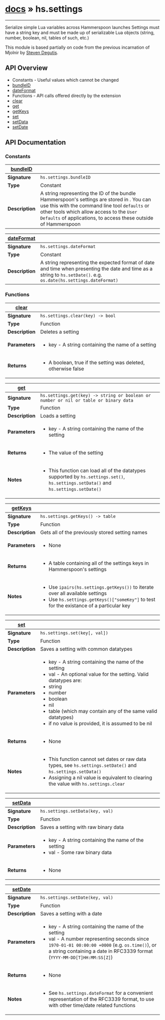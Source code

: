 # [docs](hammerspoon/index.md) » hs.settings
---

Serialize simple Lua variables across Hammerspoon launches
Settings must have a string key and must be made up of serializable Lua objects (string, number, boolean, nil, tables of such, etc.)

This module is based partially on code from the previous incarnation of Mjolnir by [Steven Degutis](https://github.com/sdegutis/).


## API Overview
* Constants - Useful values which cannot be changed
 * [bundleID](#bundleID)
 * [dateFormat](#dateFormat)
* Functions - API calls offered directly by the extension
 * [clear](#clear)
 * [get](#get)
 * [getKeys](#getKeys)
 * [set](#set)
 * [setData](#setData)
 * [setDate](#setDate)

## API Documentation

### Constants

| [bundleID](#bundleID)         |                                                                                     |
| --------------------------------------------|-------------------------------------------------------------------------------------|
| **Signature**                               | `hs.settings.bundleID`                                                                    |
| **Type**                                    | Constant                                                                     |
| **Description**                             | A string representing the ID of the bundle Hammerspoon's settings are stored in . You can use this with the command line tool `defaults` or other tools which allow access to the `User Defaults` of applications, to access these outside of Hammerspoon                                                                     |

| [dateFormat](#dateFormat)         |                                                                                     |
| --------------------------------------------|-------------------------------------------------------------------------------------|
| **Signature**                               | `hs.settings.dateFormat`                                                                    |
| **Type**                                    | Constant                                                                     |
| **Description**                             | A string representing the expected format of date and time when presenting the date and time as a string to `hs.setDate()`.  e.g. `os.date(hs.settings.dateFormat)`                                                                     |

### Functions

| [clear](#clear)         |                                                                                     |
| --------------------------------------------|-------------------------------------------------------------------------------------|
| **Signature**                               | `hs.settings.clear(key) -> bool`                                                                    |
| **Type**                                    | Function                                                                     |
| **Description**                             | Deletes a setting                                                                     |
| **Parameters**                              | <ul><li>key - A string containing the name of a setting</li></ul> |
| **Returns**                                 | <ul><li>A boolean, true if the setting was deleted, otherwise false</li></ul>          |

| [get](#get)         |                                                                                     |
| --------------------------------------------|-------------------------------------------------------------------------------------|
| **Signature**                               | `hs.settings.get(key) -> string or boolean or number or nil or table or binary data`                                                                    |
| **Type**                                    | Function                                                                     |
| **Description**                             | Loads a setting                                                                     |
| **Parameters**                              | <ul><li>key - A string containing the name of the setting</li></ul> |
| **Returns**                                 | <ul><li>The value of the setting</li></ul>          |
| **Notes**                                   | <ul><li>This function can load all of the datatypes supported by `hs.settings.set()`, `hs.settings.setData()` and `hs.settings.setDate()`</li></ul>                |

| [getKeys](#getKeys)         |                                                                                     |
| --------------------------------------------|-------------------------------------------------------------------------------------|
| **Signature**                               | `hs.settings.getKeys() -> table`                                                                    |
| **Type**                                    | Function                                                                     |
| **Description**                             | Gets all of the previously stored setting names                                                                     |
| **Parameters**                              | <ul><li>None</li></ul> |
| **Returns**                                 | <ul><li>A table containing all of the settings keys in Hammerspoon's settings</li></ul>          |
| **Notes**                                   | <ul><li>Use `ipairs(hs.settings.getKeys())` to iterate over all available settings</li><li>Use `hs.settings.getKeys()["someKey"]` to test for the existance of a particular key</li></ul>                |

| [set](#set)         |                                                                                     |
| --------------------------------------------|-------------------------------------------------------------------------------------|
| **Signature**                               | `hs.settings.set(key[, val])`                                                                    |
| **Type**                                    | Function                                                                     |
| **Description**                             | Saves a setting with common datatypes                                                                     |
| **Parameters**                              | <ul><li>key - A string containing the name of the setting</li><li>val - An optional value for the setting. Valid datatypes are:</li><li>  string</li><li>  number</li><li>  boolean</li><li>  nil</li><li>  table (which may contain any of the same valid datatypes)</li><li>if no value is provided, it is assumed to be nil</li></ul> |
| **Returns**                                 | <ul><li>None</li></ul>          |
| **Notes**                                   | <ul><li>This function cannot set dates or raw data types, see `hs.settings.setDate()` and `hs.settings.setData()`</li><li>Assigning a nil value is equivalent to clearing the value with `hs.settings.clear`</li></ul>                |

| [setData](#setData)         |                                                                                     |
| --------------------------------------------|-------------------------------------------------------------------------------------|
| **Signature**                               | `hs.settings.setData(key, val)`                                                                    |
| **Type**                                    | Function                                                                     |
| **Description**                             | Saves a setting with raw binary data                                                                     |
| **Parameters**                              | <ul><li>key - A string containing the name of the setting</li><li>val - Some raw binary data</li></ul> |
| **Returns**                                 | <ul><li>None</li></ul>          |

| [setDate](#setDate)         |                                                                                     |
| --------------------------------------------|-------------------------------------------------------------------------------------|
| **Signature**                               | `hs.settings.setDate(key, val)`                                                                    |
| **Type**                                    | Function                                                                     |
| **Description**                             | Saves a setting with a date                                                                     |
| **Parameters**                              | <ul><li>key - A string containing the name of the setting</li><li>val - A number representing seconds since `1970-01-01 00:00:00 +0000` (e.g. `os.time()`), or a string containing a date in RFC3339 format (`YYYY-MM-DD[T]HH:MM:SS[Z]`)</li></ul> |
| **Returns**                                 | <ul><li>None</li></ul>          |
| **Notes**                                   | <ul><li>See `hs.settings.dateFormat` for a convenient representation of the RFC3339 format, to use with other time/date related functions</li></ul>                |

